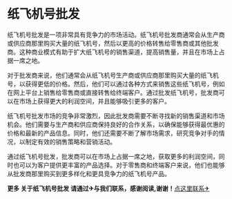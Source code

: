 # 纸飞机号批发

纸飞机号批发是一项非常具有竞争力的市场活动。纸飞机号批发商通常会从生产商或供应商那里购买大量的纸飞机号，然后以更高的价格转售给零售商或其他批发商。这种商业模式有助于扩大纸飞机号的销售渠道，提高销售量，并且在市场上占据一席之地。

对于批发商来说，他们通常会从纸飞机号生产商或供应商那里购买大量的纸飞机号，以获得更低的价格。然后，他们可以通过各种方式来销售这些纸飞机号，例如在网上平台上销售给零售商或直接转售给终端客户。通过批发纸飞机号，批发商可以在市场上获得更大的利润空间，并且能够吸引更多的客户。

纸飞机号批发市场的竞争非常激烈，因此批发商需要不断寻找新的销售渠道和市场机会。他们需要与生产商和供应商保持良好的合作关系，以确保能够获得最优惠的价格和最新的产品信息。同时，他们还需要不断了解市场需求，研究竞争对手的情况，以制定有效的销售策略和营销活动。

通过纸飞机号批发，批发商可以在市场上占据一席之地，获取更多的利润空间，同时也可以为客户提供更丰富的产品选择。对于零售商和终端客户来说，他们也能够从批发商那里购买到更多样化和更具竞争力的纸飞机号产品。

**更多 关于纸飞机号批发 请通过✈与我们联系，感谢阅读,谢谢！**[点这里联系✈](https://c.k02.cc)